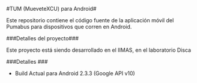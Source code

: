 #TUM (MueveteXCU) para Android#

Este repositorio contiene el código fuente de la aplicación móvil del Pumabus para dispositivos que corren en Android.

###Detalles del proyecto###

Este proyecto está siendo desarrollado en el IIMAS, en el laboratorio Disca

###Detalles ###

 - Build Actual para Android 2.3.3 (Google API v10)